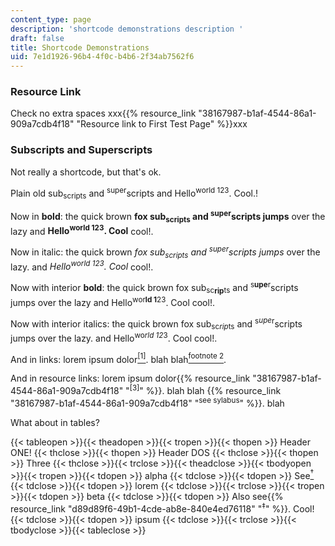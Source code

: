 ```yaml
---
content_type: page
description: 'shortcode demonstrations description '
draft: false
title: Shortcode Demonstrations
uid: 7e1d1926-96b4-4f0c-b4b6-2f34ab7562f6
---
```

### Resource Link

Check no extra spaces xxx{{% resource_link "38167987-b1af-4544-86a1-909a7cdb4f18" "Resource link to First Test Page" %}}xxx

### Subscripts and Superscripts

Not really a shortcode, but that's ok.

Plain old sub<sub>scripts</sub> and <sup>super</sup>scripts and Hello<sup>world 123</sup>. Cool.!

Now in **bold**: the quick brown **fox sub<sub>scripts</sub> and <sup>super</sup>scripts jumps** over the lazy and **Hello<sup>world 123</sup>. Cool** cool!.

Now in italic: the quick brown *fox sub<sub>scripts</sub> and <sup>super</sup>scripts jumps* over the lazy. and *Hello<sup>world 123</sup>. Cool* cool!.

Now with interior **bold**: the quick brown fox sub<sub>sc</sub>**<sub>rip</sub>**<sub>ts</sub> and <sup>s</sup>**<sup>upe</sup>**<sup>r</sup>scripts jumps over the lazy and Hello<sup>wor</sup>**<sup>ld 1</sup>**<sup>23</sup>. Cool cool!.

Now with interior italics: the quick brown fox sub<sub>sc</sub>*<sub>rip</sub>*<sub>ts</sub> and <sup>s</sup>*<sup>upe</sup>*<sup>r</sup>scripts jumps over the lazy. and Hello<sup>wo</sup>*<sup>rld 12</sup>*<sup>3</sup>. Cool cool!.

And in links: lorem ipsum dolor[<sup>[1]</sup>](https://en.wikipedia.org/wiki/Unicode_subscripts_and_superscripts). blah blah[<sup>footnote 2</sup>](https://en.wikipedia.org/wiki/Unicode_subscripts_and_superscripts).

And in resource links: lorem ipsum dolor{{% resource_link "38167987-b1af-4544-86a1-909a7cdb4f18" "<sup>[3]</sup>" %}}. blah blah {{% resource_link "38167987-b1af-4544-86a1-909a7cdb4f18" "<sup>see sylabus</sup>" %}}. blah

What about in tables?

{{< tableopen >}}{{< theadopen >}}{{< tropen >}}{{< thopen >}}
Header ONE!
{{< thclose >}}{{< thopen >}}
Header DOS
{{< thclose >}}{{< thopen >}}
Three
{{< thclose >}}{{< trclose >}}{{< theadclose >}}{{< tbodyopen >}}{{< tropen >}}{{< tdopen >}}
alpha
{{< tdclose >}}{{< tdopen >}}
See[<sup>†</sup>](https://mit.edu)
{{< tdclose >}}{{< tdopen >}}
lorem
{{< tdclose >}}{{< trclose >}}{{< tropen >}}{{< tdopen >}}
beta
{{< tdclose >}}{{< tdopen >}}
Also see{{% resource_link "d89d89f6-49b1-4cde-ab8e-840e4ed76118" "<sup>‡</sup>" %}}. Cool!
{{< tdclose >}}{{< tdopen >}}
ipsum
{{< tdclose >}}{{< trclose >}}{{< tbodyclose >}}{{< tableclose >}}